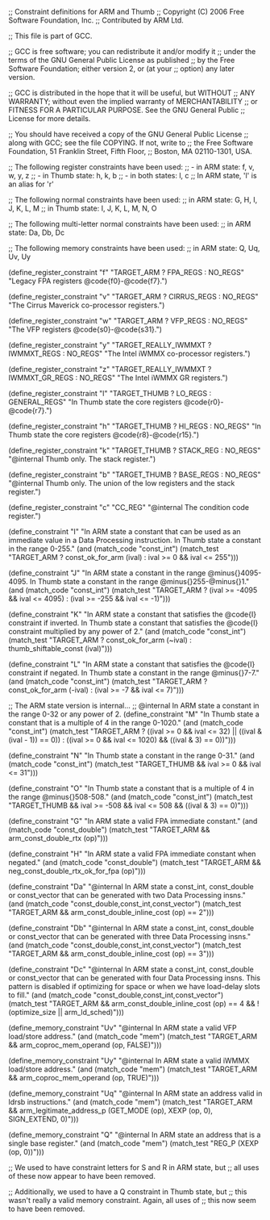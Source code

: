 ;; Constraint definitions for ARM and Thumb
;; Copyright (C) 2006 Free Software Foundation, Inc.
;; Contributed by ARM Ltd.

;; This file is part of GCC.

;; GCC is free software; you can redistribute it and/or modify it
;; under the terms of the GNU General Public License as published
;; by the Free Software Foundation; either version 2, or (at your
;; option) any later version.

;; GCC is distributed in the hope that it will be useful, but WITHOUT
;; ANY WARRANTY; without even the implied warranty of MERCHANTABILITY
;; or FITNESS FOR A PARTICULAR PURPOSE.  See the GNU General Public
;; License for more details.

;; You should have received a copy of the GNU General Public License
;; along with GCC; see the file COPYING.  If not, write to
;; the Free Software Foundation, 51 Franklin Street, Fifth Floor,
;; Boston, MA 02110-1301, USA.

;; The following register constraints have been used:
;; - in ARM state: f, v, w, y, z
;; - in Thumb state: h, k, b
;; - in both states: l, c
;; In ARM state, 'l' is an alias for 'r'

;; The following normal constraints have been used:
;; in ARM state: G, H, I, J, K, L, M
;; in Thumb state: I, J, K, L, M, N, O

;; The following multi-letter normal constraints have been used:
;; in ARM state: Da, Db, Dc

;; The following memory constraints have been used:
;; in ARM state: Q, Uq, Uv, Uy


(define_register_constraint "f" "TARGET_ARM ? FPA_REGS : NO_REGS"
 "Legacy FPA registers @code{f0}-@code{f7}.")

(define_register_constraint "v" "TARGET_ARM ? CIRRUS_REGS : NO_REGS"
 "The Cirrus Maverick co-processor registers.")

(define_register_constraint "w" "TARGET_ARM ? VFP_REGS : NO_REGS"
 "The VFP registers @code{s0}-@code{s31}.")

(define_register_constraint "y" "TARGET_REALLY_IWMMXT ? IWMMXT_REGS : NO_REGS"
 "The Intel iWMMX co-processor registers.")

(define_register_constraint "z"
 "TARGET_REALLY_IWMMXT ? IWMMXT_GR_REGS : NO_REGS"
 "The Intel iWMMX GR registers.")

(define_register_constraint "l" "TARGET_THUMB ? LO_REGS : GENERAL_REGS"
 "In Thumb state the core registers @code{r0}-@code{r7}.")

(define_register_constraint "h" "TARGET_THUMB ? HI_REGS : NO_REGS"
 "In Thumb state the core registers @code{r8}-@code{r15}.")

(define_register_constraint "k" "TARGET_THUMB ? STACK_REG : NO_REGS"
 "@internal
  Thumb only.  The stack register.")

(define_register_constraint "b" "TARGET_THUMB ? BASE_REGS : NO_REGS"
 "@internal
  Thumb only.  The union of the low registers and the stack register.")

(define_register_constraint "c" "CC_REG"
 "@internal The condition code register.")

(define_constraint "I"
 "In ARM state a constant that can be used as an immediate value in a Data
  Processing instruction.  In Thumb state a constant in the range 0-255."
 (and (match_code "const_int")
      (match_test "TARGET_ARM ? const_ok_for_arm (ival)
                   : ival >= 0 && ival <= 255")))

(define_constraint "J"
 "In ARM state a constant in the range @minus{}4095-4095.  In Thumb state
  a constant in the range @minus{}255-@minus{}1."
 (and (match_code "const_int")
      (match_test "TARGET_ARM ? (ival >= -4095 && ival <= 4095)
                   : (ival >= -255 && ival <= -1)")))

(define_constraint "K"
 "In ARM state a constant that satisfies the @code{I} constraint if inverted.
  In Thumb state a constant that satisfies the @code{I} constraint multiplied 
  by any power of 2."
 (and (match_code "const_int")
      (match_test "TARGET_ARM ? const_ok_for_arm (~ival)
                   : thumb_shiftable_const (ival)")))

(define_constraint "L"
 "In ARM state a constant that satisfies the @code{I} constraint if negated.
  In Thumb state a constant in the range @minus{}7-7."
 (and (match_code "const_int")
      (match_test "TARGET_ARM ? const_ok_for_arm (-ival)
                   : (ival >= -7 && ival <= 7)")))

;; The ARM state version is internal...
;; @internal In ARM state a constant in the range 0-32 or any power of 2.
(define_constraint "M"
 "In Thumb state a constant that is a multiple of 4 in the range 0-1020."
 (and (match_code "const_int")
      (match_test "TARGET_ARM ? ((ival >= 0 && ival <= 32)
                                 || ((ival & (ival - 1)) == 0))
                   : ((ival >= 0 && ival <= 1020) && ((ival & 3) == 0))")))

(define_constraint "N"
 "In Thumb state a constant in the range 0-31."
 (and (match_code "const_int")
      (match_test "TARGET_THUMB && ival >= 0 && ival <= 31")))

(define_constraint "O"
 "In Thumb state a constant that is a multiple of 4 in the range
  @minus{}508-508."
 (and (match_code "const_int")
      (match_test "TARGET_THUMB && ival >= -508 && ival <= 508
                   && ((ival & 3) == 0)")))

(define_constraint "G"
 "In ARM state a valid FPA immediate constant."
 (and (match_code "const_double")
      (match_test "TARGET_ARM && arm_const_double_rtx (op)")))

(define_constraint "H"
 "In ARM state a valid FPA immediate constant when negated."
 (and (match_code "const_double")
      (match_test "TARGET_ARM && neg_const_double_rtx_ok_for_fpa (op)")))

(define_constraint "Da"
 "@internal
  In ARM state a const_int, const_double or const_vector that can
  be generated with two Data Processing insns."
 (and (match_code "const_double,const_int,const_vector")
      (match_test "TARGET_ARM && arm_const_double_inline_cost (op) == 2")))

(define_constraint "Db"
 "@internal
  In ARM state a const_int, const_double or const_vector that can
  be generated with three Data Processing insns."
 (and (match_code "const_double,const_int,const_vector")
      (match_test "TARGET_ARM && arm_const_double_inline_cost (op) == 3")))

(define_constraint "Dc"
 "@internal
  In ARM state a const_int, const_double or const_vector that can
  be generated with four Data Processing insns.  This pattern is disabled
  if optimizing for space or when we have load-delay slots to fill."
 (and (match_code "const_double,const_int,const_vector")
      (match_test "TARGET_ARM && arm_const_double_inline_cost (op) == 4
                   && !(optimize_size || arm_ld_sched)")))

(define_memory_constraint "Uv"
 "@internal
  In ARM state a valid VFP load/store address."
 (and (match_code "mem")
      (match_test "TARGET_ARM && arm_coproc_mem_operand (op, FALSE)")))

(define_memory_constraint "Uy"
 "@internal
  In ARM state a valid iWMMX load/store address."
 (and (match_code "mem")
      (match_test "TARGET_ARM && arm_coproc_mem_operand (op, TRUE)")))

(define_memory_constraint "Uq"
 "@internal
  In ARM state an address valid in ldrsb instructions."
 (and (match_code "mem")
      (match_test "TARGET_ARM
                   && arm_legitimate_address_p (GET_MODE (op), XEXP (op, 0),
                                                SIGN_EXTEND, 0)")))

(define_memory_constraint "Q"
 "@internal
  In ARM state an address that is a single base register."
 (and (match_code "mem")
      (match_test "REG_P (XEXP (op, 0))")))

;; We used to have constraint letters for S and R in ARM state, but
;; all uses of these now appear to have been removed.

;; Additionally, we used to have a Q constraint in Thumb state, but
;; this wasn't really a valid memory constraint.  Again, all uses of
;; this now seem to have been removed.
